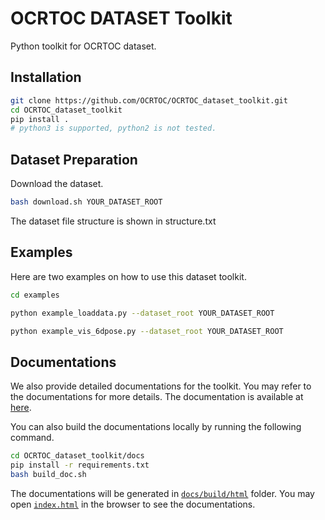 # OCRTOC DATASET Toolkit

Python toolkit for OCRTOC dataset.

## Installation
```bash
git clone https://github.com/OCRTOC/OCRTOC_dataset_toolkit.git
cd OCRTOC_dataset_toolkit
pip install .
# python3 is supported, python2 is not tested.
```

## Dataset Preparation
Download the dataset.

```bash
bash download.sh YOUR_DATASET_ROOT
```

The dataset file structure is shown in structure.txt

## Examples
Here are two examples on how to use this dataset toolkit.

```bash
cd examples

python example_loaddata.py --dataset_root YOUR_DATASET_ROOT

python example_vis_6dpose.py --dataset_root YOUR_DATASET_ROOT
```

## Documentations

We also provide detailed documentations for the toolkit. You may refer to the documentations for more details.
The documentation is available at [here](https://ocrtoc-dataset-toolkit.readthedocs.io/en/latest/).

You can also build the documentations locally by running the following command.

```bash
cd OCRTOC_dataset_toolkit/docs
pip install -r requirements.txt
bash build_doc.sh
```

The documentations will be generated in [`docs/build/html`](/docs/build/html) folder. You may open [`index.html`](/docs/build/html/index.html) in the browser to see the documentations.
